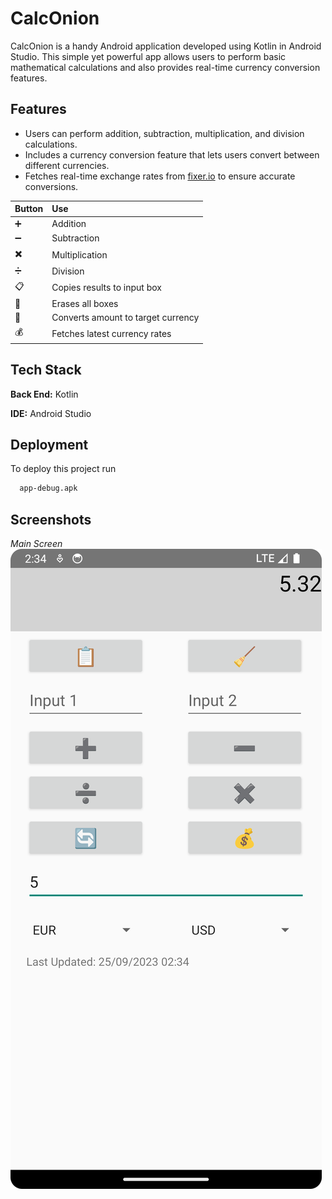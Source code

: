 
# CalcOnion

CalcOnion is a handy Android application developed using Kotlin in Android Studio. This simple yet powerful app allows users to perform basic mathematical calculations and also provides real-time currency conversion features.


## Features

- Users can perform addition, subtraction, multiplication, and division calculations.
- Includes a currency conversion feature that lets users convert between different currencies.
- Fetches real-time exchange rates from [fixer.io](https://fixer.io/) to ensure accurate conversions.
  
| Button | Use | 
| :-------- | :------- | 
| ➕ | Addition | 
| ➖ | Subtraction | 
| ✖️ | Multiplication | 
| ➗ | Division | 
| 📋 | Copies results to input box | 
| 🧹 | Erases all boxes | 
| 🔄 | Converts amount to target currency | 
| 💰 | Fetches latest currency rates | 


## Tech Stack

**Back End:** Kotlin

**IDE:** Android Studio


## Deployment

To deploy this project run

```bash
  app-debug.apk
```

## Screenshots
*Main Screen*</br>
![Main Screen](https://github.com/manosmin/CalcOnion/blob/master/screenshots/Screenshot_20230925_023437.png)
